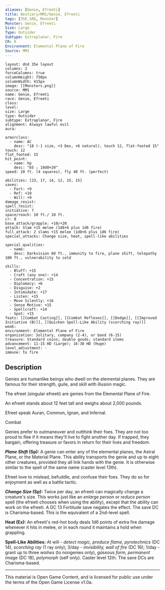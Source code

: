 ```yaml
---
aliases: [Genie, Efreeti]
title: Bestiary/MM1/Genie, Efreeti
tags: [35E_SRD, Monster]
Monster: Genie, Efreeti
Size: Large
Type: Outsider
Subtype: Extraplanar, Fire
CR: 8
Environnent: Elemental Plane of Fire
Source: MM1
---
```


```statblock
layout: dnd 35e layout
columns: 2
forceColumns: true
columnHeight: 750px
columnWidth: 415px
image: [[Monsters.png]]
source: MM1
name: Genie, Efreeti
race: Genie, Efreeti
class: 
level: 
size: Large
type: Outsider
subtype: Extraplanar, Fire
alignment: Always lawful evil
aura: 

armorclass:
  - name: AC
    desc: "18 (-1 size, +3 Dex, +6 natural), touch 12, flat-footed 15"
touch: 12
flat_footed: 15
hit_point:
  - name: hp
    desc: "65 ; 10d8+20"
speed: 20 ft. (4 squares), fly 40 ft. (perfect)

abilities: [23, 17, 14, 12, 15, 15]
saves:
  - Fort: +9
  - Ref: +10
  - Will: +9
damage_resist: 
spell_resist: 
initiative: 7
space/reach: 10 ft./ 10 ft.
cr: 8
base_attack/grapple: +10/+20
attack: Slam +15 melee (1d8+6 plus 1d6 fire)
full_attack: 2 slams +15 melee (1d8+6 plus 1d6 fire)
special_attacks: Change size, heat, spell-like abilities

special_qualities:
  - name: 
    desc: Darkvision 60 ft., immunity to fire, plane shift, telepathy 100 ft., vulnerability to cold

skills:
  - Bluff: +15
  - Craft (any one): +14
  - Concentration: +15
  - Diplomacy: +6
  - Disguise: +2
  - Intimidate: +17
  - Listen: +15
  - Move Silently: +16
  - Sense Motive: +15
  - Spellcraft: +14
  - Spot: +15
feats: [[Combat Casting]], [[Combat Reflexes]], [[Dodge]], [[Improved Initiative (B)]], [[Quicken Spell-Like Ability (scorching ray)]]
weak: 
environment: Elemental Plane of Fire
organization: Solitary, company (2-4), or band (6-15)
treasure: Standard coins; double goods; standard items
advancement: 11-15 HD (Large); 16-30 HD (Huge)
level_adjustment: -
immune: to fire
```

## Description

<p>Genies are humanlike beings who dwell on the elemental planes. They are famous for their strength, guile, and skill with illusion magic.</p>
<p>The efreet (singular efreeti) are genies from the Elemental Plane of Fire.</p>
<p>An efreeti stands about 12 feet tall and weighs about 2,000 pounds.</p>
<p>Efreet speak Auran, Common, Ignan, and Infernal.</p>
<p>Combat</p>
<p>Genies prefer to outmaneuver and outthink their foes. They are not too proud to flee if it means they'll live to fight another day. If trapped, they bargain, offering treasure or favors in return for their lives and freedom.</p>
<p>
            <b>
              <i>Plane Shift</i> (Sp):</b> A genie can enter any of the elemental planes, the Astral Plane, or the Material Plane. This ability transports the genie and up to eight other creatures, provided they all link hands with the genie. It is otherwise similar to the spell of the same name (caster level 13th).</p>
<p>Efreet love to mislead, befuddle, and confuse their foes. They do so for enjoyment as well as a battle tactic.</p>
<p>
            <b>
              <i>Change Size</i> (Sp):</b> Twice per day, an efreeti can magically change a creature's size. This works just like an <i>enlarge person</i> or <i>reduce person</i> spell (the efreeti chooses when using the ability), except that the ability can work on the efreeti. A DC 13 Fortitude save negates the effect. The save DC is Charisma-based. This is the equivalent of a 2nd-level spell.</p>
<p>
            <b>Heat (Ex):</b> An efreeti's red-hot body deals 1d6 points of extra fire damage whenever it hits in melee, or in each round it maintains a hold when grappling.</p>
<p>
            <b>Spell-Like Abilities:</b> At will - <i>detect magic, produce flame, pyrotechnics</i> (DC 14), <i>scorching ray</i> (1 ray only); 3/day - <i>invisibility, wall of fire</i> (DC 16); 1/day - grant up to three <i>wishes</i> (to nongenies only), <i>gaseous form, permanent image</i> (DC 18), <i>polymorph</i> (self only). Caster level 12th. The save DCs are Charisma-based.</p>

---

This material is Open Game Content, and is licensed for public use under
the terms of the Open Game License v1.0a.

